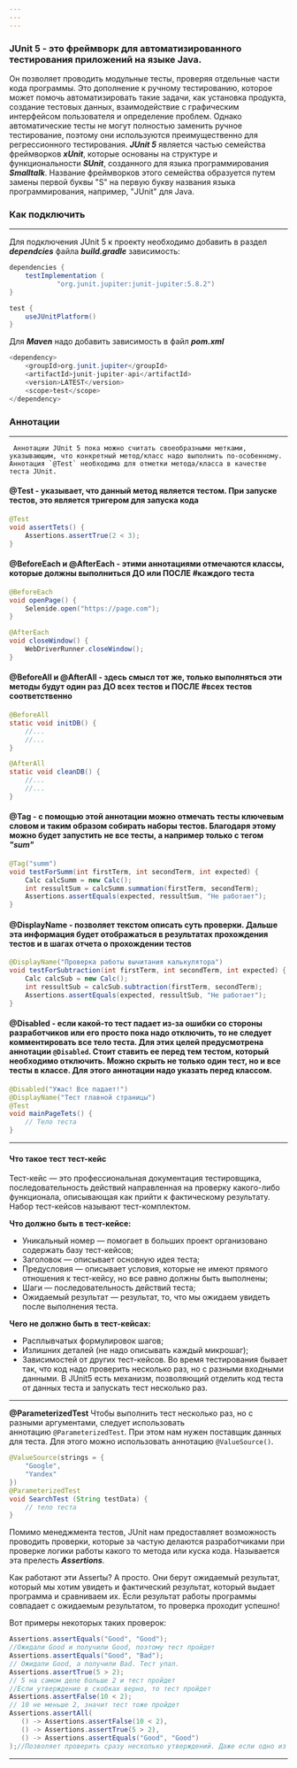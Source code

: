 ```yaml
---
---
---
```


### JUnit 5 - это фреймворк для автоматизированного тестирования приложений на языке Java.
Он позволяет проводить модульные тесты, проверяя отдельные части кода программы. Это дополнение к ручному тестированию, которое может помочь автоматизировать такие задачи, как установка продукта, создание тестовых данных, взаимодействие с графическим интерфейсом пользователя и определение проблем. Однако автоматические тесты не могут полностью заменить ручное тестирование, поэтому они используются преимущественно для регрессионного тестирования. ***JUnit 5*** является частью семейства фреймворков ***xUnit***, которые основаны на структуре и функциональности ***SUnit***, созданного для языка программирования ***Smalltalk***. Название фреймворков этого семейства образуется путем замены первой буквы "S" на первую букву названия языка программирования, например, "JUnit" для Java. 

### Как  подключить

---

Для подключения JUnit 5 к проекту необходимо добавить в раздел ***dependcies*** файла ***build.gradle*** зависимость:
```java
dependencies {
    testImplementation (
            "org.junit.jupiter:junit-jupiter:5.8.2")
}

test {
    useJUnitPlatform()
}
```

Для ***Maven*** надо добавить зависимость в файл ***pom.xml***

```java
<dependency>  
    <groupId>org.junit.jupiter</groupId>  
    <artifactId>junit-jupiter-api</artifactId>  
    <version>LATEST</version>  
    <scope>test</scope>  
</dependency>
```

### Аннотации

---

	 Аннотации JUnit 5 пока можно считать своеобразными метками, указывающим, что конкретный метод/класс надо выполнить по-особенному. Аннотация `@Test` необходима для отметки метода/класса в качестве теста JUnit.

#### @Test - указывает, что данный метод является тестом. При запуске тестов, это является тригером для запуска кода

```java
@Test
void assertTets() {
    Assertions.assertTrue(2 < 3);
}
```

#### @BeforeEach и @AfterEach - этими аннотациями отмечаются классы, которые должны выполниться ДО или ПОСЛЕ #каждого теста

```java
@BeforeEach
void openPage() {
    Selenide.open("https://page.com");
}

@AfterEach
void closeWindow() {
    WebDriverRunner.closeWindow();
}
```

#### @BeforeAll и @AfterAll - здесь смысл тот же, только выполняться эти методы будут один раз ДО всех тестов и ПОСЛЕ #всех тестов соответственно

```java
@BeforeAll
static void initDB() {
    //...
    //...
}

@AfterAll
static void cleanDB() {
    //...
    //...
}
```

#### @Tag - с помощью этой аннотации можно отмечать тесты ключевым словом и таким образом собирать наборы тестов. Благодаря этому можно будет запустить не все тесты, а например только с тегом ***"sum"***

```java
@Tag("summ")  
void testForSumm(int firstTerm, int secondTerm, int expected) {  
    Calc calcSumm = new Calc();  
    int ressultSum = calcSumm.summation(firstTerm, secondTerm);  
    Assertions.assertEquals(expected, ressultSum, "Не работает");  
}
```

#### @DisplayName - позволяет текстом описать суть проверки. Дальше эта информация будет отображаться в результатах прохождения тестов и в шагах отчета о прохождении тестов

```java
@DisplayName("Проверка работы вычитания калькулятора")  
void testForSubtraction(int firstTerm, int secondTerm, int expected) {  
    Calc calcSub = new Calc();  
    int ressultSub = calcSub.subtraction(firstTerm, secondTerm);  
    Assertions.assertEquals(expected, ressultSub, "Не работает");  
}
```

#### @Disabled - если какой-то тест падает из-за ошибки со стороны разработчиков или его просто пока надо отключить, то не следует комментировать все тело теста. Для этих целей предусмотрена аннотации `@Disabled`. Стоит ставить ее перед тем тестом, который необходимо отключить. Можно скрыть не только один тест, но и все тесты в классе. Для этого аннотации надо указать перед классом.

```java
@Disabled("Ужас! Все падает!")
@DisplayName("Тест главной страницы")
@Test
void mainPageTets() {
    // Тело теста
}
```

---

#### Что такое тест тест-кейс

Тест-кейс — это профессиональная документация тестировщика, последовательность действий направленная на проверку какого-либо функционала, описывающая как прийти к фактическому результату. Набор тест-кейсов называют тест-комплектом.

**Что должно быть в тест-кейсе:**

- Уникальный номер — помогает в больших проект организовано содержать базу тест-кейсов;
- Заголовок — описывает основную идея теста;
- Предусловия — описывает условия, которые не имеют прямого отношения к тест-кейсу, но все равно должны быть выполнены;
- Шаги — последовательность действий теста;
- Ожидаемый результат — результат, то, что мы ожидаем увидеть после выполнения теста.

**Чего не должно быть в тест-кейсах:**

- Расплывчатых формулировок шагов;
- Излишних деталей (не надо описывать каждый микрошаг);
- Зависимостей от других тест-кейсов.
Во время тестирования бывает так, что код надо проверить несколько раз, но с разными входными данными. В JUnit5 есть механизм, позволяющий отделить код теста от данных теста и запускать тест несколько раз.

---


**@ParameterizedTest** Чтобы выполнить тест несколько раз, но с разными аргументами, следует использовать аннотацию `@ParameterizedTest`. При этом нам нужен поставщик данных для теста. Для этого можно использовать аннотацию `@ValueSource()`.

```java
@ValueSource(strings = {
    "Google",
    "Yandex"
})
@ParameterizedTest
void SearchTest (String testData) {
    // тело теста
}
```

Помимо менеджмента тестов, JUnit нам предоставляет возможность проводить проверки, которые за частую делаются разработчиками при проверке логики работы какого то метода или куска кода. Называется эта прелесть ***Assertions***.

Как работают эти Assertы? А просто. Они берут ожидаемый результат, который мы хотим увидеть и фактический результат, который выдает программа и сравниваем их. Если результат работы программы совпадает с ожидаемым результатом, то проверка проходит успешно!

Вот примеры некоторых таких проверок:

```java
Assertions.assertEquals("Good", "Good");
//Ожидали Good и получили Good, поэтому тест пройдет
Assertions.assertEquals("Good", "Bad");
// Ожидали Good, а получили Bad. Тест упал.
Assertions.assertTrue(5 > 2);
// 5 на самом деле больше 2 и тест пройдет
//Если утверждение в скобках верно, то тест пройдет
Assertions.assertFalse(10 < 2);
// 10 не меньше 2, значит тест тоже пройдет
Assertions.assertAll(
   () -> Assertions.assertFalse(10 < 2),
   () -> Assertions.assertTrue(5 > 2),
   () -> Assertions.assertEquals("Good", "Good")
);//Позволяет проверить сразу несколько утверждений. Даже если одно из них упадет, то все равно будут выполнены все до самого конца, а система покажет те, которые упали
```
---


